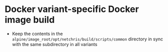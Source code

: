 # Docker variant-specific Docker image build

- Keep the contents in the `alpine/image_root/opt/netchris/build/scripts/common` directory in sync with the same subdirectory in all variants
